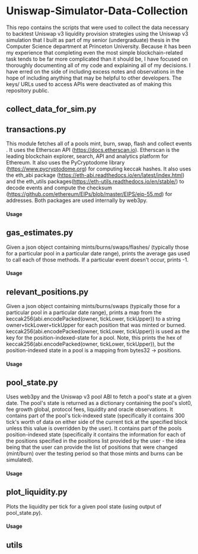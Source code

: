 # Uniswap-Simulator-Data-Collection

This repo contains the scripts that were used to collect the data necessary to backtest Uniswap v3 liquidity provision strategies using the Uniswap v3 simulation that I built as part of my senior (undergraduate) thesis in the Computer Science department at Princeton University. Because it has been my experience that completing even the most simple blockchain-related task tends to be far more complicated than it should be, I have focused on thoroughly documenting all of my code and explaining all of my decisions. I have erred on the side of including excess notes and observations in the hope of including anything that may be helpful to other developers. The keys/ URLs used to access APIs were deactivated as of making this repository public.

## collect_data_for_sim.py

## transactions.py
This module fetches all of a pools mint, burn, swap, flash and collect events . It uses the Etherscan API (https://docs.etherscan.io). Etherscan is the leading blockchain explorer, search, API and analytics platform for Ethereum. It also uses the PyCryptodome library (https://www.pycryptodome.org) for computing keccak hashes. It also uses the eth_abi package (https://eth-abi.readthedocs.io/en/latest/index.html) and the eth_utils packages(https://eth-utils.readthedocs.io/en/stable/) to decode events and compute the checksum (https://github.com/ethereum/EIPs/blob/master/EIPS/eip-55.md) for addresses. Both packages are used internally by web3py.

#### Usage

## gas_estimates.py
Given a json object containing mints/burns/swaps/flashes/ (typically those for a particular pool in a particular date range), prints the average gas used to call each of those methods. If a particular event doesn't occur, prints -1.

#### Usage

## relevant_positions.py
Given a json object containing mints/burns/swaps (typically those for a particular pool in a particular date range), prints a map from the keccak256(abi.encodePacked(owner, tickLower, tickUpper)) to a string owner+tickLower+tickUpper for each position that was minted or burned. keccak256(abi.encodePacked(owner, tickLower, tickUpper)) is used as the key for the position-indexed-state for a pool. Note, this prints the hex of keccak256(abi.encodePacked(owner, tickLower, tickUpper)), but the position-indexed state in a pool is a mapping from bytes32 -> positions.

#### Usage

## pool_state.py
Uses web3py and the Uniswap v3 pool ABI to fetch a pool's state at a given date. The pool's state is returned as a dictionary containing the pool's slot0, fee growth global, protocol fees, liquidity and oracle observations. It contains part of the pool's tick-indexed state (specifically it contains 300 tick's worth of data on either side of the current tick at the specified block unless this value is overridden by the user). It contains part of the pools position-indexed state (specifically it contains the information for each of the positions specified in the positions list provided by the user - the idea being that the user can provide the list of positions that were changed (mint/burn) over the testing period so that those mints and burns can be simulated).

#### Usage

## plot_liquidity.py
Plots the liquidity per tick for a given pool state (using output of pool_state.py).

#### Usage

## utils
